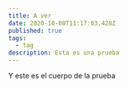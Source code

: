 ```yaml
---
title: A ver
date: 2020-10-08T11:17:03.428Z
published: true
tags:
  - tag
description: Esta es una prueba
---
```

Y este es el cuerpo de la prueba